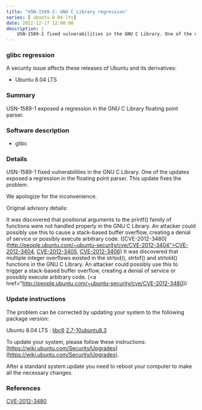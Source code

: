 ```yaml
---
title: "USN-1589-2: GNU C Library regression"
series: [ ubuntu-8.04-lts]
date: 2012-12-17 12:00:00
description: |
    USN-1589-1 fixed vulnerabilities in the GNU C Library. One of the updates exposed a regression in the floating point parser. This update fixes the problem.
--- 
```

 
### glibc regression

A security issue affects these releases of Ubuntu and its derivatives:

* Ubuntu 8.04 LTS

### Summary

USN-1589-1 exposed a regression in the GNU C Library floating point parser. 

### Software description

* glibc 

### Details

USN-1589-1 fixed vulnerabilities in the GNU C Library. One of the updates exposed a regression in the floating point parser. This update fixes the problem.

We apologize for the inconvenience.

Original advisory details:

 It was discovered that positional arguments to the printf() family of functions were not handled properly in the GNU C Library. An attacker could possibly use this to cause a stack-based buffer overflow, creating a denial of service or possibly execute arbitrary code. ([CVE-2012-3480](http://people.ubuntu.com/~ubuntu-security/cve/CVE-2012-3404">CVE-2012-3404</a>, <a href="http://people.ubuntu.com/~ubuntu-security/cve/CVE-2012-3405">CVE-2012-3405</a>, <a href="http://people.ubuntu.com/~ubuntu-security/cve/CVE-2012-3406">CVE-2012-3406</a>) It was discovered that multiple integer overflows existed in the strtod(), strtof() and strtold() functions in the GNU C Library. An attacker could possibly use this to trigger a stack-based buffer overflow, creating a denial of service or possibly execute arbitrary code. (<a href="http://people.ubuntu.com/~ubuntu-security/cve/CVE-2012-3480)) 

### Update instructions

The problem can be corrected by updating your system to the following package version:

Ubuntu 8.04 LTS
 : [libc6](https://launchpad.net/ubuntu/+source/glibc) <span> [2.7-10ubuntu8.3](https://launchpad.net/ubuntu/+source/glibc/2.7-10ubuntu8.3) </span> 

To update your system, please follow these instructions: [https://wiki.ubuntu.com/Security/Upgrades](https://wiki.ubuntu.com/Security/Upgrades).

After a standard system update you need to reboot your computer to make all the necessary changes. 

### References

 [CVE-2012-3480](http://people.ubuntu.com/~ubuntu-security/cve/CVE-2012-3480)
 
